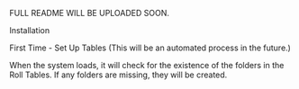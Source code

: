 FULL README WILL BE UPLOADED SOON.

Installation

First Time - Set Up Tables
(This will be an automated process in the future.)

When the system loads, it will check for the existence of the folders in the Roll Tables. If any folders are missing, they will be created.

